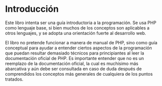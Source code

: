 # Introducción

Este libro intenta ser una guía introductoria a la programación. Se usa PHP como lenguaje base, si bien muchos de los conceptos son aplicables a otros lenguajes, y se adopta una orientación fuerte al desarrollo web.

El libro no pretende funcionar a manera de manual de PHP, sino como guía conceptual para ayudar a entender ciertos aspectos de la programación que puedan resultar demasiado técnicos para principiantes al leer la documentación oficial de PHP. Es importante entender que no es un reemplazo de la documentación oficial, la cual es muchísimo más abarcativa y aún debe ser consultada en caso de duda después de comprendidos los conceptos más generales de cualquiera de los puntos tratados.